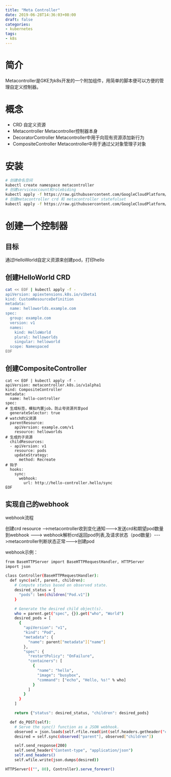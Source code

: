 ```yaml
---
title: "Meta Controller"
date: 2019-06-28T14:36:03+08:00
draft: false
categories:
- kubernetes
tags:
- k8s
---
```

# 简介
Metacontroller是GKE为k8s开发的一个附加组件，用简单的脚本便可以方便的管理自定义控制器。

# 概念

- CRD 自定义资源
- Metacontroller Metacontroller控制器本身
- DecoratorController Metacontroller中用于向现有资源添加新行为
- CompositeController Metacontroller中用于通过父对象管理子对象

# 安装

```bash
# 创建命名空间
kubectl create namespace metacontroller
# 创建serviceaccount和rolebiding
kubectl apply -f https://raw.githubusercontent.com/GoogleCloudPlatform/metacontroller/master/manifests/metacontroller-rbac.yaml
# 创建metacontroller crd 和 metacontroller statefulset
kubectl apply -f https://raw.githubusercontent.com/GoogleCloudPlatform/metacontroller/master/manifests/metacontroller.yaml
```

# 创建一个控制器

## 目标

通过HelloWorld自定义资源来创建pod，打印hello


## 创建HelloWorld CRD

```bash
cat << EOF | kubectl apply -f -
apiVersion: apiextensions.k8s.io/v1beta1
kind: CustomResourceDefinition
metadata:
  name: helloworlds.example.com
spec:
  group: example.com
  version: v1
  names:
    kind: HelloWorld
    plural: helloworlds
    singular: helloworld
  scope: Namespaced
EOF
```

## 创建CompositeController

```
cat << EOF | kubectl apply -f -
apiVersion: metacontroller.k8s.io/v1alpha1
kind: CompositeController
metadata:
  name: hello-controller
spec:
# 生成标签，模拟内置job，防止夸资源共享pod
  generateSelector: true
# watch的父资源  
  parentResource:
    apiVersion: example.com/v1
    resource: helloworlds
# 生成的子资源
  childResources:
  - apiVersion: v1
    resource: pods
    updateStrategy:
      method: Recreate
# 钩子
  hooks:
    sync:
      webhook:
        url: http://hello-controller.hello/sync
EOF
```

## 实现自己的webhook

webhook流程

创建crd resource -->metacontroller收到变化通知--->发送crd和期望pod数量到webhook ---> 
webhook解析crd返回pod列表,及请求状态（pod数量）--->metacontroller判断状态正常--->创建pod

webhook示例：
```bash
from BaseHTTPServer import BaseHTTPRequestHandler, HTTPServer
import json

class Controller(BaseHTTPRequestHandler):
  def sync(self, parent, children):
    # Compute status based on observed state.
    desired_status = {
      "pods": len(children["Pod.v1"])
    }

    # Generate the desired child object(s).
    who = parent.get("spec", {}).get("who", "World")
    desired_pods = [
      {
        "apiVersion": "v1",
        "kind": "Pod",
        "metadata": {
          "name": parent["metadata"]["name"]
        },
        "spec": {
          "restartPolicy": "OnFailure",
          "containers": [
            {
              "name": "hello",
              "image": "busybox",
              "command": ["echo", "Hello, %s!" % who]
            }
          ]
        }
      }
    ]

    return {"status": desired_status, "children": desired_pods}

  def do_POST(self):
    # Serve the sync() function as a JSON webhook.
    observed = json.loads(self.rfile.read(int(self.headers.getheader("content-length"))))
    desired = self.sync(observed["parent"], observed["children"])

    self.send_response(200)
    self.send_header("Content-type", "application/json")
    self.end_headers()
    self.wfile.write(json.dumps(desired))

HTTPServer(("", 80), Controller).serve_forever()
```